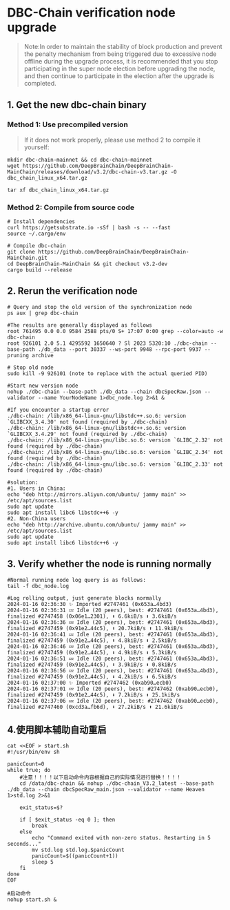 # DBC-Chain verification node upgrade 


> Note:In order to maintain the stability of block production and prevent the penalty mechanism from being triggered due to excessive node offline during the upgrade process, it is recommended that you stop participating in the super node election before upgrading the node, and then continue to participate in the election after the upgrade is completed.

## 1. Get the new dbc-chain binary

### Method 1: Use precompiled version

> If it does not work properly, please use method 2 to compile it yourself:

```shell
mkdir dbc-chain-mainnet && cd dbc-chain-mainnet
wget https://github.com/DeepBrainChain/DeepBrainChain-MainChain/releases/download/v3.2/dbc-chain-v3.tar.gz -O dbc_chain_linux_x64.tar.gz

tar xf dbc_chain_linux_x64.tar.gz

```

### Method 2: Compile from source code

```shell
# Install dependencies
curl https://getsubstrate.io -sSf | bash -s -- --fast
source ~/.cargo/env

# Compile dbc-chain
git clone https://github.com/DeepBrainChain/DeepBrainChain-MainChain.git
cd DeepBrainChain-MainChain && git checkout v3.2-dev
cargo build --release

```

## 2. Rerun the verification node

```shell
# Query and stop the old version of the synchronization node
ps aux | grep dbc-chain

#The results are generally displayed as follows
root 761495 0.0 0.0 9584 2588 pts/0 S+ 17:07 0:00 grep --color=auto -w dbc-chain
root 926101 2.0 5.1 4295592 1650640 ? Sl 2023 5320:10 ./dbc-chain --base-path ./db_data --port 30337 --ws-port 9948 --rpc-port 9937 --pruning archive

# Stop old node
sudo kill -9 926101 (note to replace with the actual queried PID)

#Start new version node
nohup ./dbc-chain --base-path ./db_data --chain dbcSpecRaw.json --validator --name YourNodeName 1>dbc_node.log 2>&1 &

#If you encounter a startup error
./dbc-chain: /lib/x86_64-linux-gnu/libstdc++.so.6: version `GLIBCXX_3.4.30' not found (required by ./dbc-chain)
./dbc-chain: /lib/x86_64-linux-gnu/libstdc++.so.6: version `GLIBCXX_3.4.29' not found (required by ./dbc-chain)
./dbc-chain: /lib/x86_64-linux-gnu/libc.so.6: version `GLIBC_2.32' not found (required by ./dbc-chain)
./dbc-chain: /lib/x86_64-linux-gnu/libc.so.6: version `GLIBC_2.34' not found (required by ./dbc-chain)
./dbc-chain: /lib/x86_64-linux-gnu/libc.so.6: version `GLIBC_2.33' not found (required by ./dbc-chain)

#solution:
#1. Users in China:
echo "deb http://mirrors.aliyun.com/ubuntu/ jammy main" >> /etc/apt/sources.list
sudo apt update
sudo apt install libc6 libstdc++6 -y
#2. Non-China users
echo "deb http://archive.ubuntu.com/ubuntu/ jammy main" >> /etc/apt/sources.list
sudo apt update
sudo apt install libc6 libstdc++6 -y

```

## 3. Verify whether the node is running normally

```shell
#Normal running node log query is as follows:
tail -f dbc_node.log

#Log rolling output, just generate blocks normally
2024-01-16 02:36:30 ✨ Imported #2747461 (0x653a…4bd3)
2024-01-16 02:36:31 💤 Idle (20 peers), best: #2747461 (0x653a…4bd3), finalized #2747458 (0x06e1…2301), ⬇ 6.6kiB/s ⬆ 3.6kiB/s
2024-01-16 02:36:36 💤 Idle (20 peers), best: #2747461 (0x653a…4bd3), finalized #2747459 (0x91e2…44c5), ⬇ 20.7kiB/s ⬆ 11.9kiB/s
2024-01-16 02:36:41 💤 Idle (20 peers), best: #2747461 (0x653a…4bd3), finalized #2747459 (0x91e2…44c5), ⬇ 4.8kiB/s ⬆ 2.5kiB/s
2024-01-16 02:36:46 💤 Idle (20 peers), best: #2747461 (0x653a…4bd3), finalized #2747459 (0x91e2…44c5), ⬇ 4.9kiB/s ⬆ 5.3kiB/s
2024-01-16 02:36:51 💤 Idle (20 peers), best: #2747461 (0x653a…4bd3), finalized #2747459 (0x91e2…44c5), ⬇ 3.9kiB/s ⬆ 0.8kiB/s
2024-01-16 02:36:56 💤 Idle (20 peers), best: #2747461 (0x653a…4bd3), finalized #2747459 (0x91e2…44c5), ⬇ 4.2kiB/s ⬆ 6.5kiB/s
2024-01-16 02:37:00 ✨ Imported #2747462 (0xab90…ecb0)
2024-01-16 02:37:01 💤 Idle (20 peers), best: #2747462 (0xab90…ecb0), finalized #2747459 (0x91e2…44c5), ⬇ 7.2kiB/s ⬆ 25.1kiB/s
2024-01-16 02:37:06 💤 Idle (20 peers), best: #2747462 (0xab90…ecb0), finalized #2747460 (0xcd3a…fb6d), ⬇ 27.2kiB/s ⬆ 21.6kiB/s
```
## 4.使用脚本辅助自动重启
```shell
cat <<EOF > start.sh
#!/usr/bin/env sh

panicCount=0
while true; do
    #注意！！！！以下启动命令内容根据自己的实际情况进行替换！！！！
    cd /data/dbc-chain && nohup ./dbc-chain_V3.2_latest --base-path ./db_data --chain dbcSpecRaw_main.json --validator --name Heaven  1>std.log 2>&1

    exit_status=$?

    if [ $exit_status -eq 0 ]; then
        break
    else
        echo "Command exited with non-zero status. Restarting in 5 seconds..."
        mv std.log std.log.$panicCount
        panicCount=$((panicCount+1))
        sleep 5
    fi
done
EOF

#启动命令
nohup start.sh &

```

